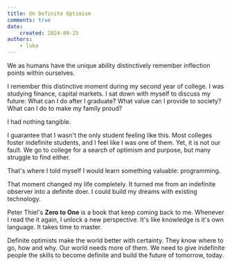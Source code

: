 ```yaml
---
title: On Definite Optimism
comments: true
date:
    created: 2024-09-25
authors:
    - luka
---
```


We as humans have the unique ability distinctively remember inflection points within ourselves.

I remember this distinctive moment during my second year of college. I was studying finance, capital markets.
I sat down with myself to discuss my future: What can I do after I graduate? What value can I provide to society? What can I do to make my family proud?

I had nothing tangible.

I guarantee that I wasn't the only student feeling like this. Most colleges foster indefinite students, and I feel like I was one of them. Yet, it is not our fault. We go to college for a search of optimism and purpose, but many struggle to find either. 

That's where I told myself I would learn something valuable: programming.

That moment changed my life completely. It turned me from an indefinite observer into a definite doer. I could build my dreams with existing technology. 

Peter Thiel's **Zero to One** is a book that keep coming back to me. Whenever I read the it again, I unlock a new perspective. It's like knowledge is it's own language. It takes time to master.

Definite optimists make the world better with certainty. They know where to go, how and why. Our world needs more of them. We need to give indefinite people the skills to become definite and build the future of tomorrow, today.